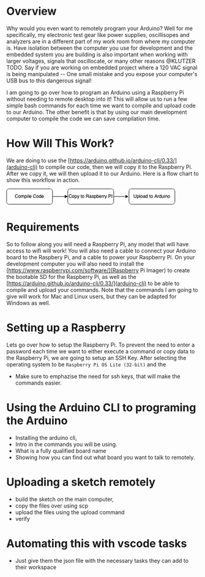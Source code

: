 # Overview

Why would you even want to remotely program your Arduino? Well for me specifically, my electronic test gear like power supplies, oscillisopes and analyzers are in a different part of my work room from where my computer is. Have isolation between the computer you use for development and the embedded system you are building is also important when working with larger voltages, signals that oscillocate, or many other reasons @KLUTZER TODO. Say if you are working on embedded project where a 120 VAC signal is being manipulated -- One small mistake and you expose your computer's USB bus to this dangerous signal!

I am going to go over how to program an Arduino using a Raspberry Pi without needing to remote desktop into it! This will allow us to run a few simple bash commands for each time we want to compile and upload code to our Arduino. The other benefit is that by using our main development computer to compile the code we can save compilation time. 

# How Will This Work? 

We are doing to use the [https://arduino.github.io/arduino-cli/0.33/](arduino-cli) to compile our code, then we will copy it to the Raspberry Pi. After we copy it, we will then upload it to our Arduino. Here is a flow chart to show this workflow in action. 

![Alt text](./assets/programming-paradigm.jpg "a title")

# Requirements

So to follow along you will need a Raspberry Pi, any model that will have access to wifi will work! You will also need a cable to connect your Arduino board to the Raspbery Pi, and a cable to power your Raspberry Pi. On your development computer you will also need to install the [https://www.raspberrypi.com/software/](Raspberry Pi Imager) to create the bootable SD for the Raspberry Pi, as well as the [https://arduino.github.io/arduino-cli/0.33/](arduino-cli) to be able to compile and upload your commands. Note that the commands I am going to give will work for Mac and Linux users, but they can be adapted for Windows as well.

# Setting up a Raspberry

Lets go over how to setup the Raspberry Pi. To prevent the need to enter a password each time we want to either execute a command or copy data to the Raspberry Pi, we are going to setup an SSH Key. After selecting the operating system to be `Raspberry Pi OS Lite (32-bit)` and the  

- Make sure to emphazise the need for ssh keys, that will make the commands easier. 

# Using the Arduino CLI to programing the Arduino

- Installing the arduino cli, 
- Intro in the commands you will be using. 
- What is a fully qualified board name
- Showing how you can find out what board you want to talk to remotely.

# Uploading a sketch remotely 

- build the sketch on the main computer, 
- copy the files over using scp 
- upload the files using the upload command
- verify

# Automating this with vscode tasks

- Just give them the json file with the necessary tasks they can add to their workspace
